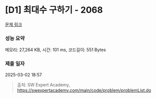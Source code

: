 # [D1] 최대수 구하기 - 2068 

[문제 링크](https://swexpertacademy.com/main/code/problem/problemDetail.do?contestProbId=AV5QQhbqA4QDFAUq) 

### 성능 요약

메모리: 27,264 KB, 시간: 101 ms, 코드길이: 551 Bytes

### 제출 일자

2025-03-02 18:57



> 출처: SW Expert Academy, https://swexpertacademy.com/main/code/problem/problemList.do